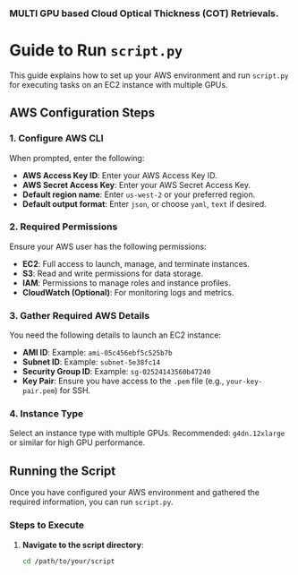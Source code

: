 ### MULTI GPU based Cloud Optical Thickness (COT) Retrievals.

# Guide to Run `script.py`

This guide explains how to set up your AWS environment and run `script.py` for executing tasks on an EC2 instance with multiple GPUs.

## AWS Configuration Steps

### 1. Configure AWS CLI

When prompted, enter the following:

- **AWS Access Key ID**: Enter your AWS Access Key ID.
- **AWS Secret Access Key**: Enter your AWS Secret Access Key.
- **Default region name**: Enter `us-west-2` or your preferred region.
- **Default output format**: Enter `json`, or choose `yaml`, `text` if desired.

### 2. Required Permissions

Ensure your AWS user has the following permissions:

- **EC2**: Full access to launch, manage, and terminate instances.
- **S3**: Read and write permissions for data storage.
- **IAM**: Permissions to manage roles and instance profiles.
- **CloudWatch (Optional)**: For monitoring logs and metrics.

### 3. Gather Required AWS Details

You need the following details to launch an EC2 instance:

- **AMI ID**: Example: `ami-05c456ebf5c525b7b`
- **Subnet ID**: Example: `subnet-5e38fc14`
- **Security Group ID**: Example: `sg-02524143560b47240`
- **Key Pair**: Ensure you have access to the `.pem` file (e.g., `your-key-pair.pem`) for SSH.

### 4. Instance Type

Select an instance type with multiple GPUs. Recommended: `g4dn.12xlarge` or similar for high GPU performance.

## Running the Script

Once you have configured your AWS environment and gathered the required information, you can run `script.py`.

### Steps to Execute

1. **Navigate to the script directory**:

   ```bash
   cd /path/to/your/script
